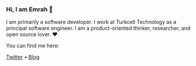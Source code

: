 ### Hi, I am Emrah 👋

I am primarily a software developer. I work at Turkcell Technology as a principal software engineer. I am a product-oriented thinker, researcher, and open source lover. ♥️ 

You can find me here:

[Twitter](https://twitter.com/emrahtokalak) • [Blog](http://emrahtokalak.com)
